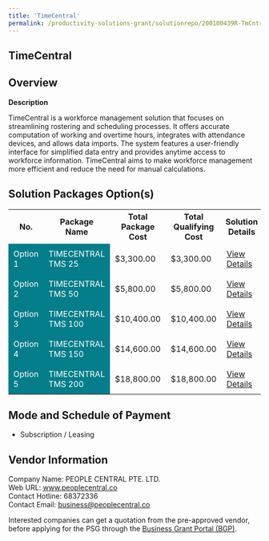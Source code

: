```yaml
---
title: 'TimeCentral'
permalink: /productivity-solutions-grant/solutionrepo/200100439R-TmCntrl-G
---
```


## TimeCentral

## Overview

**Description**

TimeCentral is a workforce management solution that focuses on streamlining rostering and scheduling processes. It offers accurate computation of working and overtime hours, integrates with attendance devices, and allows data imports. The system features a user-friendly interface for simplified data entry and provides anytime access to workforce information. TimeCentral aims to make workforce management more efficient and reduce the need for manual calculations.

## Solution Packages Option(s)

<table>
<tr>
<th><b>No.</b></th>
<th><b>Package Name</b></th>
<th><b>Total Package Cost</b></th>
<th><b>Total Qualifying Cost</b></th>
<th><b>Solution Details</b></th>
</tr>
<tr>
<td style='padding: 10px; background-color: #037E8A; color: #FFFFFF;'>Option 1</td>
<td style='padding: 10px; background-color: #037E8A; color: #FFFFFF;'>TIMECENTRAL TMS 25</td>
<td style='padding: 10px;'>$3,300.00</td>
<td style='padding: 10px;'>$3,300.00</td>
<td style='padding: 10px;'><a href='/images/psg/200100439R_20240326_05062025_Desensitised_Annex3_Part1.pdf' target='_blank'>View Details</a></td>
</tr>
<tr>
<td style='padding: 10px; background-color: #037E8A; color: #FFFFFF;'>Option 2</td>
<td style='padding: 10px; background-color: #037E8A; color: #FFFFFF;'>TIMECENTRAL TMS 50</td>
<td style='padding: 10px;'>$5,800.00</td>
<td style='padding: 10px;'>$5,800.00</td>
<td style='padding: 10px;'><a href='/images/psg/200100439R_20240326_05062025_Desensitised_Annex3_Part2.pdf' target='_blank'>View Details</a></td>
</tr>
<tr>
<td style='padding: 10px; background-color: #037E8A; color: #FFFFFF;'>Option 3</td>
<td style='padding: 10px; background-color: #037E8A; color: #FFFFFF;'>TIMECENTRAL TMS 100</td>
<td style='padding: 10px;'>$10,400.00</td>
<td style='padding: 10px;'>$10,400.00</td>
<td style='padding: 10px;'><a href='/images/psg/200100439R_20240326_05062025_Desensitised_Annex3_Part3.pdf' target='_blank'>View Details</a></td>
</tr>
<tr>
<td style='padding: 10px; background-color: #037E8A; color: #FFFFFF;'>Option 4</td>
<td style='padding: 10px; background-color: #037E8A; color: #FFFFFF;'>TIMECENTRAL TMS 150</td>
<td style='padding: 10px;'>$14,600.00</td>
<td style='padding: 10px;'>$14,600.00</td>
<td style='padding: 10px;'><a href='/images/psg/200100439R_20240326_05062025_Desensitised_Annex3_Part4.pdf' target='_blank'>View Details</a></td>
</tr>
<tr>
<td style='padding: 10px; background-color: #037E8A; color: #FFFFFF;'>Option 5</td>
<td style='padding: 10px; background-color: #037E8A; color: #FFFFFF;'>TIMECENTRAL TMS 200</td>
<td style='padding: 10px;'>$18,800.00</td>
<td style='padding: 10px;'>$18,800.00</td>
<td style='padding: 10px;'><a href='/images/psg/200100439R_20240326_05062025_Desensitised_Annex3_Part5.pdf' target='_blank'>View Details</a></td>
</tr>
</table>

## Mode and Schedule of Payment

 - Subscription / Leasing

## Vendor Information

 Company Name: PEOPLE CENTRAL PTE. LTD.<br>Web URL: www.peoplecentral.co <br>Contact Hotline: 68372336 <br>Contact Email: business@peoplecentral.co <br>

Interested companies can get a quotation from the pre-approved vendor, before applying for the PSG through the <a href='https://www.businessgrants.gov.sg/' target='_blank' rel='noopener'>Business Grant Portal (BGP)</a>.

<script src="/jquery/resize-tables.js"></script>

